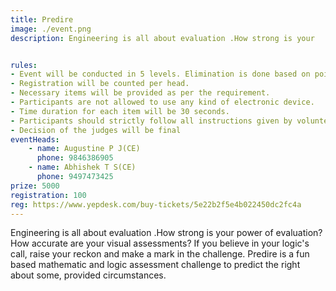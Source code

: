 ```yaml
---
title: Predire
image: ./event.png
description: Engineering is all about evaluation .How strong is your   power of evaluation? How accurate are your visual assessments? If you believe in your logic's call, raise your reckon and make a mark in the challenge. Predire is a fun based mathematic and logic assessment challenge to predict the right about some, provided circumstances.


rules: 
- Event will be conducted in 5 levels. Elimination is done based on points obtained.
- Registration will be counted per head.
- Necessary items will be provided as per the requirement.
- Participants are not allowed to use any kind of electronic device.
- Time duration for each item will be 30 seconds.
- Participants should strictly follow all instructions given by volunteers during the event.
- Decision of the judges will be final
eventHeads:
    - name: Augustine P J(CE)
      phone: 9846386905
    - name: Abhishek T S(CE)
      phone: 9497473425
prize: 5000
registration: 100
reg: https://www.yepdesk.com/buy-tickets/5e22b2f5e4b022450dc2fc4a
---
```

Engineering is all about evaluation .How strong is your   power of evaluation? How accurate are your visual assessments? If you believe in your logic's call, raise your reckon and make a mark in the challenge. Predire is a fun based mathematic and logic assessment challenge to predict the right about some, provided circumstances.